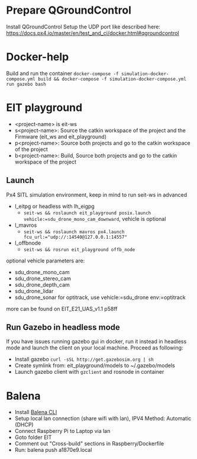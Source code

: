 # Prepare QGroundControl
Install QGroundControl
Setup the UDP port like described here: https://docs.px4.io/master/en/test_and_ci/docker.html#qgroundcontrol
# Docker-help
Build and run the container `docker-compose -f simulation-docker-compose.yml build && docker-compose -f simulation-docker-compose.yml run gazebo bash`
# EIT playground
- \<project-name\> is eit-ws
-  s\<project-name\>: Source the catkin workspace of the project and the Firmware (eit_ws and eit_playground)
-  p\<project-name\>: Source both projects and go to the catkin workspace of the project
-  b\<project-name\>: Build, Source both projects and go to the catkin workspace of the project
  
## Launch
Px4 SITL simulation environment, keep in mind to run seit-ws in advanced 
- l_eitpg or headless with lh_eigpg
    - `seit-ws && roslaunch eit_playground posix.launch vehicle:=sdu_drone_mono_cam_downward`, vehicle is optional
- l_mavros
    - `seit-ws && roslaunch mavros px4.launch fcu_url:="udp://:14540@127.0.0.1:14557"`
- l_offbnode
    - `seit-ws && rosrun eit_playground offb_node`

optional vehicle parameters are:
- sdu_drone_mono_cam
- sdu_drone_stereo_cam
- sdu_drone_depth_cam
- sdu_drone_lidar
- sdu_drone_sonar
for optitrack, use vehicle:=sdu_drone env:=optitrack

more can be found on EIT_E21_UAS_v1.1 p58ff

## Run Gazebo in headless mode
If you have issues running gazebo gui in docker, run it instead in headless mode and launch the client on your local machine. Proceed as following:
- Install gazebo `curl -sSL http://get.gazebosim.org | sh`
- Create symlink from: eit_playground/models to ~/.gazebo/models
- Launch gazebo client with `gzclient` and rosnode in container

# Balena
- Install [Balena CLI](https://github.com/balena-io/balena-cli/releases)
- Setup local lan connection (share wifi with lan), IPV4 Method: Automatic (DHCP) 
- Connect Raspberry Pi to Laptop via lan
- Goto folder EIT
- Comment out "Cross-build" sections in Raspberry/Dockerfile
- Run: balena push a1870e9.local